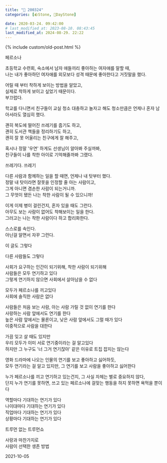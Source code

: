 ```yaml
---
title: "🌱 200324"
categories: [🪨Stone, 🌱DayStone]

date: 2020-03-24. 09:42:00
# last_modified_at: 2023-08-10. 08:43:45
last_modified_at: 2024-08-29. 22:22
---
```


{% include custom/old-post.html %}

페르소나  

초등학교 수련회, 숙소에서 남자 애들끼리 좋아하는 여자애를 말할 때,  
나는 내가 좋아하던 여자애를 외모보다 성격 때문에 좋아한다고 거짓말을 했다.  

어릴 때 부터 착하게 보이는 방법을 알았고,  
실제로 착하게 보이고 싶었기 때문이다.  
부끄럽다.  

학교를 다니면서 친구들이 교실 청소 대충하고 놀자고 해도 청소만큼은 언제나 혼자 남아서라도 열심히 했다.  

괜히 복도에 떨어진 쓰레기를 줍기도 하고,  
괜히 도서관 책들을 정리하기도 하고,  
괜히 잘 못 어울리는 친구에게 잘 해주고,  

혹시나 정말 '우연' 하게도 선생님이 알아봐 주실까봐,  
친구들이 나를 착한 아이로 기억해줄까봐 그랬다.  

쓰레기다. 쓰레기  

다른 사람과 함께하는 일을 할 때면, 언제나 내 탓부터 했다.  
정말 내 탓이라면 잘못을 인정할 줄 아는 사람이고,  
그게 아니면 겸손한 사람이 되는거니까.  
그 무엇이 됐든 나는 착한 사람이 될 수 있으니까!  

이게 이제 병이 걸린건지, 혼자 있을 때도 그런다.  
아무도 보는 사람이 없어도 착해보이는 일을 한다.  
그러고는 나는 착한 사람이다 하고 합리화한다.  

스스로를 속인다.  
아닌걸 알면서 자꾸 그런다.  

이 글도 그렇다  

다른 사람들도 그렇다  

사회가 요구하는 인간이 되기위해, 착한 사람이 되기위해  
사람들은 모두 연기하고 있다  
그렇게 연기하지 않으면 사회에서 살아남을 수 없다  

모두가 페르소나를 끼고있다  
사회에 솔직한 사람은 없다  

사람들은 처음 보는 사람, 아는 사람 가릴 것 없이 연기를 한다  
사랑하는 사람 앞에서도 연기를 한다  
높은 사람 앞에서는 물론이고, 낮은 사람 앞에서도 그럴 때가 있다  
이중적으로 사람을 대한다  

가끔 잊고 살 때도 있지만  
우리 모두가 이미 서로 연기중이라는 걸 알고있다  
하지만 그 누구도 '너 그거 연기잖아' 같은 이유로 트집 잡지는 않는다  

영화 드라마에 나오는 인물의 연기를 보고 좋아하고 싫어하듯,  
모두 연기라는 걸 알고 있지만, 그 연기를 보고 사람을 좋아하고 싫어한다  

누가 페르소나를 끼고 연기하고 있는건지, 그 사실 자체는 별로 중요하지 않다,  
단지 누가 연기를 못하면, 쓰고 있는 페르소나에 걸맞는 행동을 하지 못하면 욕먹을 뿐이다  

역할마다 기대하는 연기가 있다  
나이대마다 기대하는 연기가 있다  
직업마다 기대하는 연기가 있다  
상황마다 기대하는 연기가 있다  

트루먼 없는 트루먼쇼  

사랑과 마찬가지로  
사람이 선택한 생존 방법  

2021-10-05  
